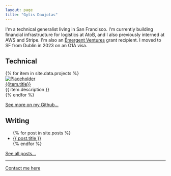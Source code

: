 ```yaml
---
layout: page
title: "Gytis Daujotas"
---
```


I'm a technical generalist living in San Francisco. I'm currently building financial infrastructure for logistics at AtoB, and I also previously interned at AWS and Stripe. I'm also an [Emergent Ventures](https://newscience.org/emergent-ventures-winners/) grant recipient. I moved to SF from Dublin in 2023 on an O1A visa.

## Technical

<div class="flex-row">
{% for item in site.data.projects %}
 <div class="flex-item">
    <a href="{{ item.link }}" class="no-decoration">
      <img src="{{ item.image }}" alt="Placeholder" class="image-placeholder">
    </a>
    <div class="description">
      <a href="{{ item.link }}">
        {{item.title}}
      </a>
      <div class="no-decoration">{{ item.description }}</div>
    </div>
 </div>
{% endfor %}
</div>

[See more on my Github...](https://github.com/gytdau)

## Writing

<ul>
{% for post in site.posts %}
<li>
 <a href="{{ post.url }}">{{ post.title }}</a>
</li>
{% endfor %}
</ul>
<a href="/posts">See all posts...</a>

---

[Contact me here](mailto:gytdau@gmail.com)
